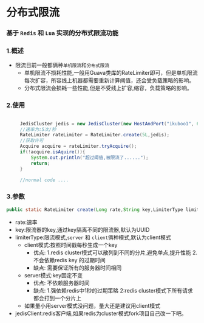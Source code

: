 分布式限流
====
### 基于 `Redis` 和 `Lua` 实现的分布式限流功能

### 1.概述
* 限流目前一般都俩种`单机限流`和`分布式限流`<br>
    * 单机限流不损耗性能,一般用Guava类库的RateLimiter即可，但是单机限流每次扩容，所容线上机器都需要重新计算阈值，还会受负载策略的影响。
    * 分布式限流会损耗一些性能,但是不受线上扩容,缩容，负载策略的影响。
###
 
### 2.使用 
```JAVA

     JedisCluster jedis = new JedisCluster(new HostAndPort("ikuboo1", 6379));
     //速率为:5次/秒
     RateLimiter rateLimiter = RateLimiter.create(5L,jedis);
     //获取许可
     Acquire acquire = rateLimiter.tryAcquire();
     if(!acquire.isAquire()){
         System.out.println("超过阈值,被限流了......");
         return;
     }

     //normal code ....
 ```
### 3.参数
```JAVA
public static RateLimiter create(Long rate,String key,LimiterType limiterType,Jedis jedisClient)
```
* rate:速率
* key:限流器的key,通过key隔离不同的限流器,默认为UUID
* limiterType:限流模式,`server` 和 `client`俩种模式,默认为client模式
	* client模式:按照时间戳每秒生成一个key
		* 优点: 1.redis cluster模式可以散列到不同的分片,避免单点,提升性能 2.不会依赖redis key 的过期时间
		* 缺点: 需要保证所有的服务器时间相同
	* server模式:key固定不变
		* 优点: 不依赖服务器时间
		* 缺点: 1.强依赖redis中1秒的过期策略 2:redis cluster模式下所有请求都会打到一个分片上
	* 如果量小用server模式没问题，量大还是建议用client模式
* jedisClient:redis客户端,如果redis为cluster模式fork项目自己改一下吧。
 

 
 
           
